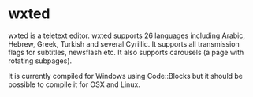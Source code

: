 # wxted

wxted is a teletext editor. wxted supports 26 languages including Arabic, Hebrew, Greek, Turkish and several Cyrillic.
It supports all transmission flags for subtitles, newsflash etc. It also supports carousels (a page with rotating subpages).

It is currently compiled for Windows using Code::Blocks but it should be possible to compile it for OSX and Linux.
